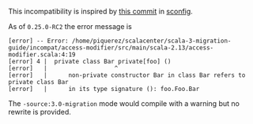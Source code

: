 This incompatibility is inspired by [this commit](https://github.com/ekrich/sconfig/commit/76f2ea0b3d4beb20887a0ee63e9f151303843f9e#diff-f0d2b577a86f18363e5c552ea0f4ab63) in [sconfig](https://github.com/ekrich/sconfig). 

As of `0.25.0-RC2` the error message is
```
[error] -- Error: /home/piquerez/scalacenter/scala-3-migration-guide/incompat/access-modifier/src/main/scala-2.13/access-modifier.scala:4:19 
[error] 4 |  private class Bar private[foo] ()
[error]   |                   ^
[error]   |      non-private constructor Bar in class Bar refers to private class Bar
[error]   |      in its type signature (): foo.Foo.Bar
```

The `-source:3.0-migration` mode would compile with a warning but no rewrite is provided.
